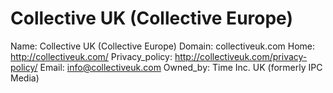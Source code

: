 
# Collective UK (Collective Europe)

Name: Collective UK (Collective Europe)
Domain: collectiveuk.com
Home: http://collectiveuk.com/
Privacy_policy: http://collectiveuk.com/privacy-policy/
Email: info@collectiveuk.com
Owned_by: Time Inc. UK (formerly IPC Media)
